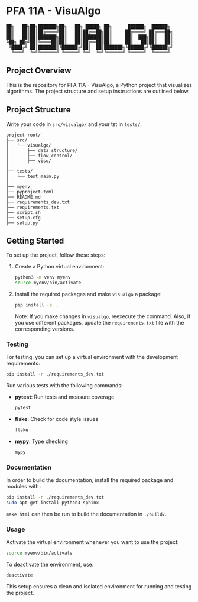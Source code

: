 # PFA 11A - VisuAlgo


```golang
██╗   ██╗██╗███████╗██╗   ██╗ █████╗ ██╗      ██████╗  ██████╗ 
██║   ██║██║██╔════╝██║   ██║██╔══██╗██║     ██╔════╝ ██╔═══██╗
██║   ██║██║███████╗██║   ██║███████║██║     ██║  ███╗██║   ██║
╚██╗ ██╔╝██║╚════██║██║   ██║██╔══██║██║     ██║   ██║██║   ██║
 ╚████╔╝ ██║███████║╚██████╔╝██║  ██║███████╗╚██████╔╝╚██████╔╝
  ╚═══╝  ╚═╝╚══════╝ ╚═════╝ ╚═╝  ╚═╝╚══════╝ ╚═════╝  ╚═════╝ 
```


## Project Overview

This is the repository for PFA 11A - VisuAlgo, a Python project that visualizes algorithms. The project structure and setup instructions are outlined below.

## Project Structure

Write your code in ```src/visualgo/``` and your tst in ```tests/```.

```
project-root/
├── src/
│   └── visualgo/
│       ├── data_structure/
│       ├── flow_control/
│       ├── visu/
│
├── tests/
│   └── test_main.py
│
├── myenv
├── pyproject.toml
├── README.md
├── requirements_dev.txt
├── requirements.txt
├── script.sh
├── setup.cfg
├── setup.py
```

## Getting Started

To set up the project, follow these steps:

1. Create a Python virtual environment:

    ```bash
    python3 -m venv myenv
    source myenv/bin/activate
    ```

2. Install the required packages and make `visualgo` a package:

    ```bash
    pip install -e .
    ```

    Note: If you make changes in `visualgo`, reexecute the command. Also, if you use different packages, update the `requirements.txt` file with the corresponding versions.

### Testing

For testing, you can set up a virtual environment with the development requirements:

```bash
pip install -r ./requirements_dev.txt
```

Run various tests with the following commands:

- **pytest**: Run tests and measure coverage
    ```bash
    pytest
    ```

- **flake**: Check for code style issues
    ```bash
    flake
    ```

- **mypy**: Type checking
    ```bash
    mypy
    ```

### Documentation

In order to build the documentation, install the required package and modules with :
```bash
pip install -r ./requirements_dev.txt
sudo apt-get install python3-sphinx
```


`make html` can then be run to build the documentation in `./build/`. 


### Usage

Activate the virtual environment whenever you want to use the project:

```bash
source myenv/bin/activate 
```

To deactivate the environment, use:

```bash
deactivate
```

This setup ensures a clean and isolated environment for running and testing the project.
